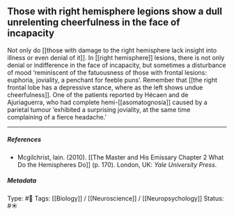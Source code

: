 ## Those with right hemisphere legions show a dull unrelenting cheerfulness in the face of incapacity # 

Not only do [[those with damage to the right hemisphere lack insight into illness or even denial of it]]. In [[right hemisphere]] lesions, there is not only denial or indifference in the face of incapacity, but sometimes a disturbance of mood ‘reminiscent of the fatuousness of those with frontal lesions: euphoria, joviality, a penchant for feeble puns’. Remember that [[the right frontal lobe has a depressive stance, where as the left shows undue cheerfulness]]. One of the patients reported by Hécaen and de Ajuriaguerra, who had complete hemi-[[asomatognosia]] caused by a parietal tumour ‘exhibited a surprising joviality, at the same time complaining of a fierce headache.’

___

##### References

- Mcgilchrist, Iain. (2010). [[The Master and His Emissary Chapter 2 What Do the Hemispheres Do]] (p. 170). London, UK: _Yale University Press_.

##### Metadata

Type: #🔴 
Tags: [[Biology]] / [[Neuroscience]] / [[Neuropsychology]] 
Status: #☀️ 